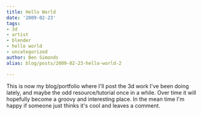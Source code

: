 ```yaml
---
title: Hello World
date: '2009-02-23'
tags:
- 3d
- artist
- blender
- hello world
- uncategorized
author: Ben Simonds
alias: blog/posts/2009-02-23-hello-world-2

---
```


This is now my blog/portfolio where I'll post the 3d work I've been doing lately, and maybe the odd resource/tutorial once in a while. Over time it will hopefully become a groovy and interesting place. In the mean time I'm happy if someone just thinks it's cool and leaves a comment.
